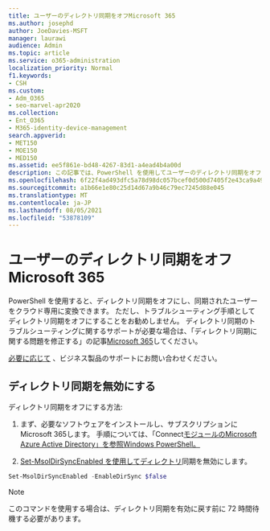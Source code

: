 ```yaml
---
title: ユーザーのディレクトリ同期をオフMicrosoft 365
ms.author: josephd
author: JoeDavies-MSFT
manager: laurawi
audience: Admin
ms.topic: article
ms.service: o365-administration
localization_priority: Normal
f1.keywords:
- CSH
ms.custom:
- Adm_O365
- seo-marvel-apr2020
ms.collection:
- Ent_O365
- M365-identity-device-management
search.appverid:
- MET150
- MOE150
- MED150
ms.assetid: ee5f861e-bd48-4267-83d1-a4ead4b4a00d
description: この記事では、PowerShell を使用してユーザーのディレクトリ同期をオフにする方法Microsoft 365。
ms.openlocfilehash: 6f22f4ad493dfc5a78d98dc057bcef0d500d7405f2e43ca9a493c74c7d8605eb
ms.sourcegitcommit: a1b66e1e80c25d14d67a9b46c79ec7245d88e045
ms.translationtype: MT
ms.contentlocale: ja-JP
ms.lasthandoff: 08/05/2021
ms.locfileid: "53878109"
---
```

# <a name="turn-off-directory-synchronization-for-microsoft-365"></a>ユーザーのディレクトリ同期をオフMicrosoft 365
PowerShell を使用すると、ディレクトリ同期をオフにし、同期されたユーザーをクラウド専用に変換できます。 ただし、トラブルシューティング手順としてディレクトリ同期をオフにすることをお勧めしません。 ディレクトリ同期のトラブルシューティングに関するサポートが必要な場合は、「ディレクトリ同期に関する問題を修正する」の記事[Microsoft 365](fix-problems-with-directory-synchronization.md)してください。 
  
[必要に応じて](https://support.office.com/article/32a17ca7-6fa0-4870-8a8d-e25ba4ccfd4b) 、ビジネス製品のサポートにお問い合わせください。
  
## <a name="turn-off-directory-synchronization"></a>ディレクトリ同期を無効にする  
ディレクトリ同期をオフにする方法:
  
1. まず、必要なソフトウェアをインストールし、サブスクリプションにMicrosoft 365します。 手順については、「Connect[モジュールのMicrosoft Azure Active Directory」を参照Windows PowerShell。](connect-to-microsoft-365-powershell.md#connect-with-the-microsoft-azure-active-directory-module-for-windows-powershell)
    
2. [Set-MsolDirSyncEnabled を使用してディレクトリ](/previous-versions/azure/dn194097(v=azure.100))同期を無効にします。 
    
  ```powershell
  Set-MsolDirSyncEnabled -EnableDirSync $false
  ```

>[!Note]
>このコマンドを使用する場合は、ディレクトリ同期を有効に戻す前に 72 時間待機する必要があります。
>
